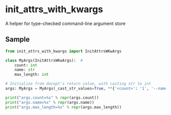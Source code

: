 # init_attrs_with_kwargs
A helper for type-checked command-line argument store

## Sample

```python
from init_attrs_with_kwargs import InitAttrsWKwArgs

class MyArgs(InitAttrsWKwArgs):  # 
    count: int
    name: str
    max_length: int

# Initialize from docopt's return value, with casting str to int
args: MyArgs = MyArgs(_cast_str_values=True, **{'<count>': '1', '--name': "Joe", '--max-length': '100'})

print("args.count=%s" % repr(args.count))
print("args.name=%s" % repr(args.name))
print("args.max_length=%s" % repr(args.max_length))
```

